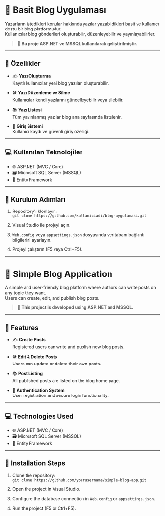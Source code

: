 # 📝 Basit Blog Uygulaması

Yazarların istedikleri konular hakkında yazılar yazabildikleri basit ve kullanıcı dostu bir blog platformudur.  
Kullanıcılar blog gönderileri oluşturabilir, düzenleyebilir ve yayınlayabilirler.

> 🔧 **Bu proje ASP.NET ve MSSQL kullanılarak geliştirilmiştir.**

---

## 🧩 Özellikler

- ✍️ **Yazı Oluşturma**  
  Kayıtlı kullanıcılar yeni blog yazıları oluşturabilir.

- 🛠️ **Yazı Düzenleme ve Silme**  
  Kullanıcılar kendi yazılarını güncelleyebilir veya silebilir.

- 📚 **Yazı Listesi**  
  Tüm yayınlanmış yazılar blog ana sayfasında listelenir.

- 🔐 **Giriş Sistemi**  
  Kullanıcı kaydı ve güvenli giriş özelliği.

---

## 💻 Kullanılan Teknolojiler

- 🌐 ASP.NET (MVC / Core)
- 🗃️ Microsoft SQL Server (MSSQL)
- 🧩 Entity Framework

---

## 🚀 Kurulum Adımları

1. Repository'i klonlayın:  
   `git clone https://github.com/kullaniciadi/blog-uygulamasi.git`

2. Visual Studio ile projeyi açın.

3. `Web.config` veya `appsettings.json` dosyasında veritabanı bağlantı bilgilerini ayarlayın.

4. Projeyi çalıştırın (F5 veya Ctrl+F5).

---

# 📝 Simple Blog Application

A simple and user-friendly blog platform where authors can write posts on any topic they want.  
Users can create, edit, and publish blog posts.

> 🔧 **This project is developed using ASP.NET and MSSQL.**

---

## 🧩 Features

- ✍️ **Create Posts**  
  Registered users can write and publish new blog posts.

- 🛠️ **Edit & Delete Posts**  
  Users can update or delete their own posts.

- 📚 **Post Listing**  
  All published posts are listed on the blog home page.

- 🔐 **Authentication System**  
  User registration and secure login functionality.

---

## 💻 Technologies Used

- 🌐 ASP.NET (MVC / Core)
- 🗃️ Microsoft SQL Server (MSSQL)
- 🧩 Entity Framework

---

## 🚀 Installation Steps

1. Clone the repository:  
   `git clone https://github.com/yourusername/simple-blog-app.git`

2. Open the project in Visual Studio.

3. Configure the database connection in `Web.config` or `appsettings.json`.

4. Run the project (F5 or Ctrl+F5).
